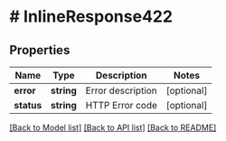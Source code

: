 # # InlineResponse422

## Properties

Name | Type | Description | Notes
------------ | ------------- | ------------- | -------------
**error** | **string** | Error description | [optional] 
**status** | **string** | HTTP Error code | [optional] 

[[Back to Model list]](../../README.md#documentation-for-models) [[Back to API list]](../../README.md#documentation-for-api-endpoints) [[Back to README]](../../README.md)


